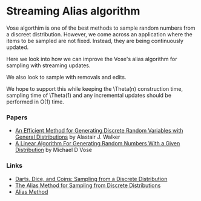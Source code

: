 
# Streaming Alias algorithm

Vose algorthim is one of the best methods to sample random numbers from a discreet distribution.
However, we come across an application where the items to be sampled are not fixed.
Instead, they are being continuously updated.

Here we look into how we can improve the Vose's alias algorithm for sampling with streaming updates.

We also look to sample with removals and edits.

We hope to support this while keeping the \Theta(n) construction time, 
sampling time of \Theta(1) and any incremental updates 
should be performed in O(1) time.



### Papers

+ [An Efficient Method for Generating Discrete Random Variables with General Distributions](http://dl.acm.org/citation.cfm?doid=355744.355749) by  Alastair J. Walker
+ [A Linear Algorithm For Generating Random Numbers With a Given Distribution](http://web.eecs.utk.edu/~vose/Publications/random.pdf) 
by Michael D Vose



### Links 
+ [Darts, Dice, and Coins: Sampling from a Discrete Distribution](http://www.keithschwarz.com/darts-dice-coins/)
+ [The Alias Method for Sampling from Discrete Distributions](http://pandasthumb.org/archives/2012/08/lab-notes-the-a.html)
+ [Alias Method](http://en.wikipedia.org/wiki/Alias_method)
